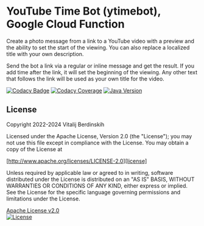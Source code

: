 # YouTube Time Bot (ytimebot), Google Cloud Function

Create a photo message from a link to a YouTube video with a preview and the ability to set the
start of the viewing. You can also replace a localized title with your own description.

Send the bot a link via a regular or inline message and get the result. If you add time
after the link, it will set the beginning of the viewing. Any other text that follows the link
will be used as your own title for the video.

[![Codacy Badge](https://app.codacy.com/project/badge/Grade/7e488e0a7b434d30a91c4d9cdfaa8328)](https://app.codacy.com/gh/vitalijr2/google-cloud-ytimebot/dashboard?utm_source=gh&utm_medium=referral&utm_content=&utm_campaign=Badge_grade)
[![Codacy Coverage](https://app.codacy.com/project/badge/Coverage/7e488e0a7b434d30a91c4d9cdfaa8328)](https://app.codacy.com/gh/vitalijr2/google-cloud-ytimebot/dashboard?utm_source=gh&utm_medium=referral&utm_content=&utm_campaign=Badge_coverage)
[![Java Version](https://img.shields.io/static/v1?label=java&message=17&color=blue&logo=java&logoColor=E23D28)](https://www.oracle.com/java/technologies/javase/jdk17-archive-downloads.html)

## License

Copyright 2022-2024 Vitalij Berdinskih

Licensed under the Apache License, Version 2.0 (the "License");
you may not use this file except in compliance with the License.
You may obtain a copy of the License at

[http://www.apache.org/licenses/LICENSE-2.0][license]

Unless required by applicable law or agreed to in writing, software
distributed under the License is distributed on an "AS IS" BASIS,
WITHOUT WARRANTIES OR CONDITIONS OF ANY KIND, either express or implied.
See the License for the specific language governing permissions and
limitations under the License.

[Apache License v2.0](LICENSE)  
[![License](https://img.shields.io/badge/license-Apache%202.0-blue.svg?style=flat)](http://www.apache.org/licenses/LICENSE-2.0.html)

[license]: http://www.apache.org/licenses/LICENSE-2.0 "Apache License, Version 2.0"
